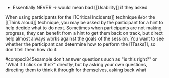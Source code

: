 - Essentially NEVER $\rightarrow$ would mean bad [[Usability]] if they asked

When using participants for the [[Critical Incidents]] technique &/or the [[Think aloud]] technique, you may be asked by the participant for a hint to help decide what to do next. Sometimes when participants are not making progress, they can benefit from a hint to get them back on track, but direct help almost always works against the goals of the session. You want to see whether the participant can determine how to perform the [[Tasks]], so don't tell them how do it.

#compsci345example don't answer questions such as "is this right?" or "What if I click on this?" directly, but by asking your own questions, directing them to think it through for themselves, asking back what 